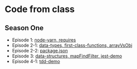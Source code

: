 # Code from class

## Season One
* Episode 1: [node-yarn, requires](S01E01)
* Episode 2-1: [data-types, first-class-functions, arrayVsObj](S01E02-1)
* Episode 2-2: [package.json](S01E02-2)
* Episode 3: [data-structures, mapFindFilter, jest-demo](S01E03)
* Episode 4-1: [tdd-demo](S01E04-1)
